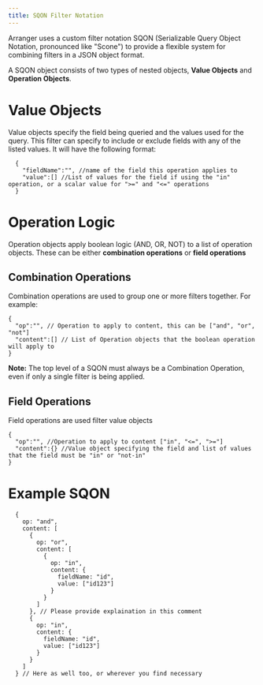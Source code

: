 ```yaml
---
title: SQON Filter Notation
---
```


Arranger uses a custom filter notation SQON (Serializable Query Object Notation, pronounced like "Scone") to provide a flexible system for combining filters in a JSON object format.

A SQON object consists of two types of nested objects, **Value Objects** and **Operation Objects**.

# Value Objects

 Value objects specify the field being queried and the values used for the query. This filter can specify to include or exclude fields with any of the listed values. It will have the following format:

  ```SQON
    {
      "fieldName":"", //name of the field this operation applies to
      "value":[] //List of values for the field if using the "in" operation, or a scalar value for ">=" and "<=" operations
    }
  ```

# Operation Logic

Operation objects apply boolean logic (AND, OR, NOT) to a list of operation objects. These can be either **combination operations** or **field operations**

## Combination Operations

Combination operations are used to group one or more filters together. For example:

```SQON
{
  "op":"", // Operation to apply to content, this can be ["and", "or", "not"]
  "content":[] // List of Operation objects that the boolean operation will apply to
}
```

<Warning>**Note:** The top level of a SQON must always be a Combination Operation, even if only a single filter is being applied.</Warning>

## Field Operations

Field operations are used filter value objects

```SQON
{
  "op":"", //Operation to apply to content ["in", "<=", ">="]
  "content":{} //Value object specifying the field and list of values that the field must be "in" or "not-in"
}
```

# Example SQON

```SQON
  {
    op: "and",
    content: [
      {
        op: "or",
        content: [
          {
            op: "in",
            content: {
              fieldName: "id",
              value: ["id123"]
            }
          }
        ]
      }, // Please provide explaination in this comment
      {
        op: "in",
        content: {
          fieldName: "id",
          value: ["id123"]
        }
      }
    ]
  } // Here as well too, or wherever you find necessary
  ```